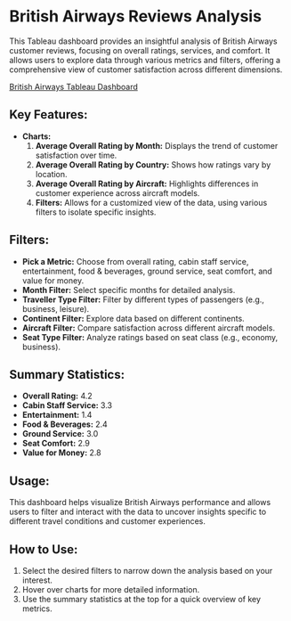 # British Airways Reviews Analysis

This Tableau dashboard provides an insightful analysis of British Airways customer reviews, focusing on overall ratings, services, and comfort. It allows users to explore data through various metrics and filters, offering a comprehensive view of customer satisfaction across different dimensions.

[British Airways Tableau Dashboard]([https://github.com/Meghana157/British-Airways-Review-Analysis/blob/main/British%20Airways-%20Project.twb](https://github.com/Meghana157/British-Airways-Review-Analysis/blob/main/British_airways.png))

## Key Features:
- **Charts:**
  1. **Average Overall Rating by Month:** Displays the trend of customer satisfaction over time.
  2. **Average Overall Rating by Country:** Shows how ratings vary by location.
  3. **Average Overall Rating by Aircraft:** Highlights differences in customer experience across aircraft models.
  4. **Filters:** Allows for a customized view of the data, using various filters to isolate specific insights.

## Filters:
- **Pick a Metric:** Choose from overall rating, cabin staff service, entertainment, food & beverages, ground service, seat comfort, and value for money.
- **Month Filter:** Select specific months for detailed analysis.
- **Traveller Type Filter:** Filter by different types of passengers (e.g., business, leisure).
- **Continent Filter:** Explore data based on different continents.
- **Aircraft Filter:** Compare satisfaction across different aircraft models.
- **Seat Type Filter:** Analyze ratings based on seat class (e.g., economy, business).

## Summary Statistics:
- **Overall Rating:** 4.2
- **Cabin Staff Service:** 3.3
- **Entertainment:** 1.4
- **Food & Beverages:** 2.4
- **Ground Service:** 3.0
- **Seat Comfort:** 2.9
- **Value for Money:** 2.8

## Usage:
This dashboard helps visualize British Airways performance and allows users to filter and interact with the data to uncover insights specific to different travel conditions and customer experiences.

## How to Use:
1. Select the desired filters to narrow down the analysis based on your interest.
2. Hover over charts for more detailed information.
3. Use the summary statistics at the top for a quick overview of key metrics.

